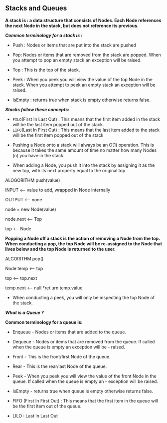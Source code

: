 ## Stacks and Queues

**A stack is : a data structure that consists of Nodes. Each Node references the next Node in the stack, but does not reference its previous.**

***Common terminology for a stack is :***

- Push : Nodes or items that are put into the stack are pushed

- Pop: Nodes or items that are removed from the stack are popped. When you attempt to pop an empty stack an exception will be raised.

- Top : This is the top of the stack.

- Peek : When you peek you will view the value of the top Node in the stack. When you attempt to peek an empty stack an exception will be raised.

- IsEmpty : returns true when stack is empty otherwise returns false.

***Stacks follow these concepts:***

* `FILO`(First In Last Out) : This means that the first item added in the stack will be the last item popped out of the stack.
* `LIFO`(Last In First Out) : This means that the last item added to the stack will be the first item popped out of the stack

- Pushing a Node onto a stack will always be an O(1) operation. This is because it takes the same amount of time no matter how many Nodes (n) you have in the stack.

- When adding a Node, you push it into the stack by assigning it as the new top, with its next property equal to the original top.

ALOGORITHM push(value)

INPUT <-- value to add, wrapped in Node internally

OUTPUT <-- none

node = new Node(value)

node.next <-- Top

top <-- Node

**Popping a Node off a stack is the action of removing a Node from the top. When conducting a pop, the top Node will be re-assigned to the Node that lives below and the top Node is returned to the user.**

ALGORITHM pop()

Node temp <-- top

top <-- top.next

temp.next <-- null *ret urn temp.value

- When conducting a peek, you will only be inspecting the top Node of the stack.

***What is a Queue ?***

**Common terminology for a queue is:**

- Enqueue - Nodes or items that are added to the queue.

- Dequeue - Nodes or items that are removed from the queue. If called when the queue is empty an exception will be - raised.

- Front - This is the front/first Node of the queue.
 
- Rear - This is the rear/last Node of the queue.

- Peek - When you peek you will view the value of the front Node in the queue. If called when the queue is empty an - exception will be raised.

- IsEmpty - returns true when queue is empty otherwise returns false.

- FIFO (First In First Out) : This means that the first item in the queue will be the first item out of the queue.

- LILO : Last In Last Out